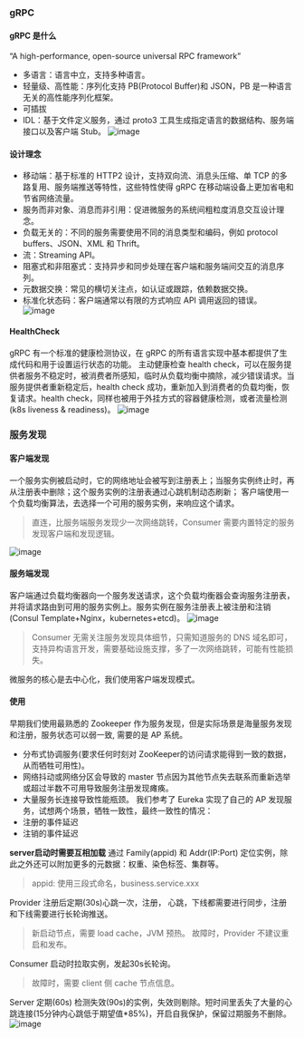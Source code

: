 ### gRPC
#### gRPC 是什么

“A high-performance, open-source universal RPC framework”
- 多语言：语言中立，支持多种语言。
- 轻量级、高性能：序列化支持 PB(Protocol Buffer)和 JSON，PB 是一种语言无关的高性能序列化框架。
- 可插拔
- IDL：基于文件定义服务，通过 proto3 工具生成指定语言的数据结构、服务端接口以及客户端 Stub。
![image](https://tva3.sinaimg.cn/large/a616b9a4ly1gmndyioxogj20va0kiadm.jpg)
#### 设计理念
- 移动端：基于标准的 HTTP2 设计，支持双向流、消息头压缩、单 TCP 的多路复用、服务端推送等特性，这些特性使得 gRPC 在移动端设备上更加省电和节省网络流量。
- 服务而非对象、消息而非引用：促进微服务的系统间粗粒度消息交互设计理念。
- 负载无关的：不同的服务需要使用不同的消息类型和编码，例如 protocol buffers、JSON、XML 和 Thrift。
- 流：Streaming API。
- 阻塞式和非阻塞式：支持异步和同步处理在客户端和服务端间交互的消息序列。
- 元数据交换：常见的横切关注点，如认证或跟踪，依赖数据交换。
- 标准化状态码：客户端通常以有限的方式响应 API 调用返回的错误。
![image](https://tva1.sinaimg.cn/large/a616b9a4ly1gmndzc07eoj20u50pqgr0.jpg)
#### HealthCheck
gRPC 有一个标准的健康检测协议，在 gRPC 的所有语言实现中基本都提供了生成代码和用于设置运行状态的功能。
主动健康检查 health check，可以在服务提供者服务不稳定时，被消费者所感知，临时从负载均衡中摘除，减少错误请求。当服务提供者重新稳定后，health check 成功，重新加入到消费者的负载均衡，恢复请求。health check，同样也被用于外挂方式的容器健康检测，或者流量检测(k8s liveness & readiness)。
![image](https://tva1.sinaimg.cn/large/a616b9a4ly1gmne0jeaorj20tl0m8wgt.jpg)
### 服务发现
#### 客户端发现
一个服务实例被启动时，它的网络地址会被写到注册表上；当服务实例终止时，再从注册表中删除；这个服务实例的注册表通过心跳机制动态刷新；
客户端使用一个负载均衡算法，去选择一个可用的服务实例，来响应这个请求。

>直连，比服务端服务发现少一次网络跳转，Consumer 需要内置特定的服务发现客户端和发现逻辑。

![image](https://tvax3.sinaimg.cn/large/a616b9a4ly1gmne1x6jskj21dw0o5gvp.jpg)
#### 服务端发现
客户端通过负载均衡器向一个服务发送请求，这个负载均衡器会查询服务注册表，并将请求路由到可用的服务实例上。服务实例在服务注册表上被注册和注销(Consul Template+Nginx，kubernetes+etcd)。
![image](https://tvax4.sinaimg.cn/large/a616b9a4ly1gmne4dytfbj21fs0npwo8.jpg)

> Consumer 无需关注服务发现具体细节，只需知道服务的 DNS 域名即可，支持异构语言开发，需要基础设施支撑，多了一次网络跳转，可能有性能损失。

微服务的核心是去中心化，我们使用客户端发现模式。
#### 使用
早期我们使用最熟悉的 Zookeeper 作为服务发现，但是实际场景是海量服务发现和注册，服务状态可以弱一致, 需要的是 AP 系统。
- 分布式协调服务(要求任何时刻对 ZooKeeper的访问请求能得到一致的数据，从而牺牲可用性)。
- 网络抖动或网络分区会导致的 master 节点因为其他节点失去联系而重新选举或超过半数不可用导致服务注册发现瘫痪。
- 大量服务长连接导致性能瓶颈。
我们参考了 Eureka 实现了自己的 AP 发现服务，试想两个场景，牺牲一致性，最终一致性的情况：
- 注册的事件延迟
- 注销的事件延迟

**server启动时需要互相加载**
通过 Family(appid) 和 Addr(IP:Port) 定位实例，除此之外还可以附加更多的元数据：权重、染色标签、集群等。
> appid: 使用三段式命名，business.service.xxx

Provider  注册后定期(30s)心跳一次，注册， 心跳，下线都需要进行同步，注册和下线需要进行长轮询推送。
> 新启动节点，需要 load cache，JVM 预热。
> 故障时，Provider 不建议重启和发布。

Consumer 启动时拉取实例，发起30s长轮询。
> 故障时，需要 client 侧 cache 节点信息。

Server 定期(60s) 检测失效(90s)的实例，失效则剔除。短时间里丢失了大量的心跳连接(15分钟内心跳低于期望值*85%)，开启自我保护，保留过期服务不删除。
![image](https://tva1.sinaimg.cn/large/a616b9a4ly1gmne8rgg13j20zr0hltdd.jpg)
